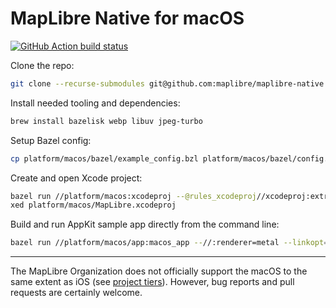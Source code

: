 # MapLibre Native for macOS

[![GitHub Action build status](https://github.com/maplibre/maplibre-native/workflows/macos-ci/badge.svg)](https://github.com/maplibre/maplibre-native/actions/workflows/macos-ci.yml)

Clone the repo:

```sh
git clone --recurse-submodules git@github.com:maplibre/maplibre-native.git
```

Install needed tooling and dependencies:

```sh
brew install bazelisk webp libuv jpeg-turbo
```

Setup Bazel config:

```sh
cp platform/macos/bazel/example_config.bzl platform/macos/bazel/config.bzl
```

Create and open Xcode project:

```sh
bazel run //platform/macos:xcodeproj --@rules_xcodeproj//xcodeproj:extra_common_flags="--//:renderer=metal --linkopt=-L/opt/homebrew/lib"
xed platform/macos/MapLibre.xcodeproj
```

Build and run AppKit sample app directly from the command line:

```sh
bazel run //platform/macos/app:macos_app --//:renderer=metal --linkopt=-L/opt/homebrew/lib
```

---

The MapLibre Organization does not officially support the macOS to the same extent as iOS (see [project tiers](https://github.com/maplibre/maplibre/blob/main/PROJECT_TIERS.md)). However, bug reports and pull requests are certainly welcome.
